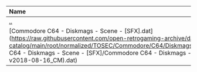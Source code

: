 |Name|Size|
|:---|---:|
|[..](../index.html)|DIR|
|[Commodore C64 - Diskmags - Scene - [SFX].dat](https://raw.githubusercontent.com/open-retrogaming-archive/dat-catalog/main/root/normalized/TOSEC/Commodore/C64/Diskmags/Scene/[SFX]/Commodore C64 - Diskmags - Scene - [SFX]/Commodore C64 - Diskmags - Scene - [SFX] (TOSEC-v2018-08-16_CM).dat)|4358|
